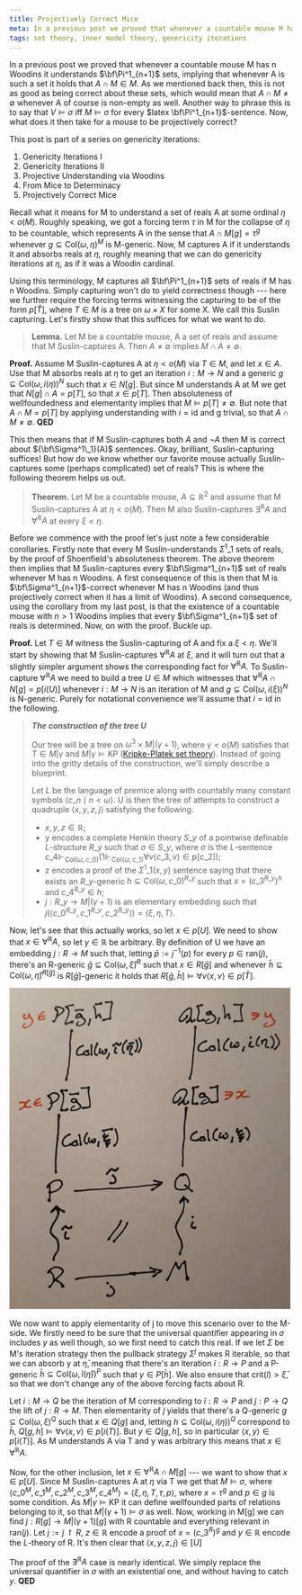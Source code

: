 ```yaml
---
title: Projectively Correct Mice
meta: In a previous post we proved that whenever a countable mouse M has n Woodins it understands projective sets. As we mentioned back then, this is not as good as being correct about these sets. Now, what does it then take for a mouse to be projectively correct?
tags: set theory, inner model theory, genericity iterations
---
```


In a previous post we proved that whenever a countable mouse M has n Woodins
it understands $\bf\Pi^1_{n+1}$ sets, implying that whenever A is such a set it
holds that $A\cap M\in M$. As we mentioned back then, this is not as good as
being correct about these sets, which would mean that $A\cap M\neq\emptyset$
whenever A of course is non-empty as well. Another way to phrase this is to say that
$V\models\sigma$ iff $M\models\sigma$ for every $latex
\bf\Pi^1_{n+1}$-sentence. Now, what does it then take for a mouse to be projectively
correct?

This post is part of a series on genericity iterations:

1. <router-link to="/posts/2016-10-05-genericity-iterations-i">Genericity Iterations I</router-link>
2. <router-link to="/posts/2016-10-19-genericity-iterations-ii">Genericity Iterations II</router-link>
3. <router-link to="/posts/2017-12-18-projective-understanding-via-woodins">Projective Understanding via Woodins</router-link>
4. <router-link to="/posts/2017-12-29-from-mice-to-determinacy">From Mice to Determinacy</router-link>
5. Projectively Correct Mice

Recall what it means for M to understand a set of reals A at some ordinal $\eta < o(M)$.
Roughly speaking, we got a forcing term $\tau$ in M for the collapse of $\eta$ to be
countable, which represents A in the sense that $A\cap M[g]=\tau^g$ whenever
$g\subseteq\text{Col}(\omega,\eta)^M$ is M-generic. Now, M captures A if it understands
it and absorbs reals at $\eta$, roughly meaning that we can do genericity iterations at
$\eta$, as if it was a Woodin cardinal.

Using this terminology, M captures all $\bf\Pi^1_{n+1}$ sets of reals if M has n
Woodins. Simply capturing won't do to yield correctness though --- here we further
require the forcing terms witnessing the capturing to be of the form $p[\check T]$,
where $T\in M$ is a tree on $\omega\times X$ for some X. We call this Suslin capturing.
Let's firstly show that this suffices for what we want to do.

> **Lemma.** Let M be a countable mouse, A a set of reals and assume that M
> Suslin-captures A. Then $A\neq\emptyset$ implies $M\cap A\neq\emptyset$.

**Proof.** Assume M Suslin-captures A at $\eta < o(M)$ via $T\in M$, and let $x\in A$.
Use that M absorbs reals at $\eta$ to get an iteration $i:M\to N$ and a generic
$g\subseteq\text{Col}(\omega,i(\eta))^N$ such that $x\in N[g]$. But since M understands
A at M we get that $N[g]\cap A=p[T]$, so that $x\in p[T]$. Then absoluteness of
wellfoundedness and elementarity implies that $M\models p[T]\neq\emptyset$. But note
that $A\cap M=p[T]$ by applying understanding with $i=\text{id}$ and g trivial, so that
$A\cap M\neq\emptyset$. **QED**

This then means that if M Suslin-captures both $A$ and $\lnot A$ then M is correct
about ${\bf\Sigma^1\_1}(A)$ sentences. Okay, brilliant, Suslin-capturing suffices! But
how do we know whether our favorite mouse actually Suslin-captures some (perhaps
complicated) set of reals? This is where the following theorem helps us out.

> **Theorem.** Let M be a countable mouse, $A\subseteq\mathbb R^2$ and assume that M
> Suslin-captures A at $\eta < o(M)$. Then M also Suslin-captures $\exists^{\mathbb R}A$
> and $\forall^{\mathbb R}A$ at every $\xi<\eta$.

Before we commence with the proof let's just note a few considerable corollaries.
Firstly note that every M Suslin-understands $\Sigma^1\_1$ sets of reals, by the proof
of Shoenfield's absoluteness theorem. The above theorem then implies that M
Suslin-captures every $\bf\Sigma^1_{n+1}$ set of reals whenever M has n Woodins. A
first consequence of this is then that M is $\bf\Sigma^1_{n+1}$-correct whenever M has
n Woodins (and thus projectively correct when it has a limit of Woodins). A second
consequence, using the corollary from my last post, is that the existence of a
countable mouse with $n>1$ Woodins implies that every $\bf\Sigma^1_{n+1}$ set of reals
is determined. Now, on with the proof. Buckle up.

**Proof.** Let $T\in M$ witness the Suslin-capturing of A and fix a $\xi<\eta$. We'll
start by showing that M Suslin-captures $\forall^{\mathbb R}A$ at $\xi$, and it will
turn out that a slightly simpler argument shows the corresponding fact for
$\forall^{\mathbb R}A$. To Suslin-capture $\forall^{\mathbb R}A$ we need to build a
tree $U\in M$ which witnesses that $\forall^{\mathbb R}A\cap N[g]=p[i(U)]$ whenever
$i:M\to N$ is an iteration of M and $g\subseteq\text{Col}(\omega,i(\xi))^N$ is
N-generic. Purely for notational convenience we'll assume that $i=\text{id}$ in the
following.

> _**The construction of the tree U**_
>
> Our tree will be a tree on $\omega^3\times M|(\gamma+1)$, where $\gamma < o(M)$
> satisfies that $T\in M|\gamma$ and $M|\gamma\models\textsf{KP}$ ([Kripke-Platek set
> theory](https://en.wikipedia.org/wiki/Kripke%E2%80%93Platek_set_theory)). Instead of
> going into the gritty details of the construction, we'll simply describe a blueprint.
>
> Let $L$ be the language of premice along with countably many constant symbols $\langle
> c\_n\mid n<\omega\rangle$. U is then the tree of attempts to construct a quadruple
> $\langle x,y,z,j\rangle$ satisfying the following.
>
> - $x,y,z\in\mathbb R$;
> - y encodes a complete Henkin theory $S\_y$ of a pointwise definable $L$-structure
>   $R\_y$ such that $\sigma\in S\_y$, where $\sigma$ is the $L$-sentence
>   $c\_4\Vdash_{\text{Col}(\omega,c\_0)}(1\Vdash_{\text{Col}(\omega,c\_1)}\forall
>   v\langle c\_3,v\rangle\in p[c\_2])$;
> - z encodes a proof of the $\Sigma^1\_1(x,y)$ sentence saying that there exists an
>   $R\_y$-generic $h\subseteq\text{Col}(\omega,c\_0)^{R\_y}$ such that
>   $x=(c\_3^{R\_y})^h$ and $c\_4^{R\_y}\in h$;
> - $j:R\_y\to M|(\gamma+1)$ is an elementary embedding such that $j(\langle
>   c\_0^{R\_y},c\_1^{R\_y},c\_2^{R\_y}\rangle)=\langle \xi,\eta,T \rangle$.

Now, let's see that this actually works, so let $x\in p[U]$. We need to show that
$x\in\forall^{\mathbb R}A$, so let $y\in\mathbb R$ be arbitrary. By definition of U we
have an embedding $j:R\to M$ such that, letting $\bar p:=j^{-1}(p)$ for every
$p\in\text{ran}(j)$, there's an R-generic $\bar g\subseteq\text{Col}(\omega,\bar\xi)^R$
such that $x\in R[\bar g]$ and whenever $\bar
h\subseteq\text{Col}(\omega,\bar\eta)^{R[\bar g]}$ is $R[\bar g]$-generic it holds that
$R[\bar g,\bar h]\models\forall v\langle x,v\rangle\in p[\bar T]$.

<img src="/src/assets/projectively-correct-mice.webp" style="width: min(500px, 100%);" />

We now want to apply elementarity of j to move this scenario over to the M-side. We
firstly need to be sure that the universal quantifier appearing in $\sigma$ includes
$y$ as well though, so we first need to catch this real. If we let $\Sigma$ be M's
iteration strategy then the pullback strategy $\Sigma^j$ makes R iterable, so that we
can absorb y at $\bar\eta$, meaning that there's an iteration $\tilde i:R\to P$ and a
P-generic $\bar h\subseteq\text{Col}(\omega,\tilde i(\bar\eta))^P$ such that $y\in
P[\bar h]$. We also ensure that $\text{crit}(\tilde i)>\bar\xi$, so that we don't
change any of the above forcing facts about R.

Let $i:M\to Q$ be the iteration of M corresponding to $\tilde i:R\to P$ and $\tilde
j:P\to Q$ the lift of $j:R\to M$. Then elementarity of $\tilde j$ yields that there's a
Q-generic $g\subseteq\text{Col}(\omega,\xi)^Q$ such that $x\in Q[g]$ and, letting
$h\subseteq\text{Col}(\omega,i(\eta))^Q$ correspond to $\bar h$, $Q[g,h]\models\forall
v\langle x,v\rangle\in p[i(T)]$. But $y\in Q[g,h]$, so in particular $\langle
x,y\rangle\in p[i(T)]$. As M understands A via T and y was arbitrary this means that
$x\in\forall^{\mathbb R}A$.

Now, for the other inclusion, let $x\in\forall^{\mathbb R}A\cap M[g]$ --- we want to
show that $x\in p[U]$. Since M Suslin-captures A at $\eta$ via T we get that
$M\models\sigma$, where $\langle c\_0^M,c\_1^M,c\_2^M,c\_3^M,c\_4^M\rangle=\langle
\xi,\eta,T,\tau,p\rangle$, where $x=\tau^g$ and $p\in g$ is some condition. As
$M|\gamma\models\textsf{KP}$ it can define wellfounded parts of relations belonging to
it, so that $M|(\gamma+1)\models\sigma$ as well. Now, working in M[g] we can find
$\tilde j:R[g]\to M|(\gamma+1)[g]$ with R countable and everything relevant in
$\text{ran}(j)$. Let $j:=\tilde j\upharpoonright R$, $z\in\mathbb R$ encode a proof of
$x=(c\_3^R)^g$ and $y\in\mathbb R$ encode the $L$-theory of R. It's then clear that
$\langle x,y,z,j\rangle\in[U]$

The proof of the $\exists^{\mathbb R}A$ case is nearly identical. We simply replace the
universal quantifier in $\sigma$ with an existential one, and without having to catch
$y$. **QED**

